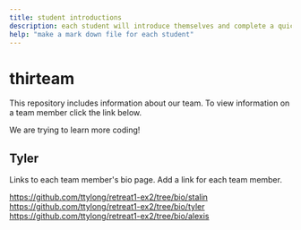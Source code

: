 ```yaml
---
title: student introductions
description: each student will introduce themselves and complete a quick bio
help: "make a mark down file for each student"
---
```


# thirteam

This repository includes information about our team. To view information on a team member click the link below.
<p>We are trying to learn more coding!

## Tyler

Links to each team member's bio page. Add a link for each team member.

https://github.com/ttylong/retreat1-ex2/tree/bio/stalin
https://github.com/ttylong/retreat1-ex2/tree/bio/tyler
https://github.com/ttylong/retreat1-ex2/tree/bio/alexis